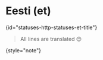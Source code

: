 # Eesti (et)
{id="statuses-http-statuses-et-title"}



> All lines are translated 😊
>
{style="note"}

